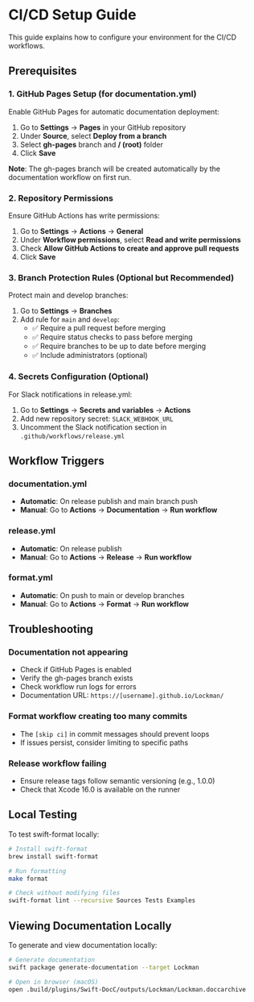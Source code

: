 # CI/CD Setup Guide

This guide explains how to configure your environment for the CI/CD workflows.

## Prerequisites

### 1. GitHub Pages Setup (for documentation.yml)

Enable GitHub Pages for automatic documentation deployment:

1. Go to **Settings** → **Pages** in your GitHub repository
2. Under **Source**, select **Deploy from a branch**
3. Select **gh-pages** branch and **/ (root)** folder
4. Click **Save**

**Note**: The gh-pages branch will be created automatically by the documentation workflow on first run.

### 2. Repository Permissions

Ensure GitHub Actions has write permissions:

1. Go to **Settings** → **Actions** → **General**
2. Under **Workflow permissions**, select **Read and write permissions**
3. Check **Allow GitHub Actions to create and approve pull requests**
4. Click **Save**

### 3. Branch Protection Rules (Optional but Recommended)

Protect main and develop branches:

1. Go to **Settings** → **Branches**
2. Add rule for `main` and `develop`:
   - ✅ Require a pull request before merging
   - ✅ Require status checks to pass before merging
   - ✅ Require branches to be up to date before merging
   - ✅ Include administrators (optional)

### 4. Secrets Configuration (Optional)

For Slack notifications in release.yml:

1. Go to **Settings** → **Secrets and variables** → **Actions**
2. Add new repository secret: `SLACK_WEBHOOK_URL`
3. Uncomment the Slack notification section in `.github/workflows/release.yml`

## Workflow Triggers

### documentation.yml
- **Automatic**: On release publish and main branch push
- **Manual**: Go to **Actions** → **Documentation** → **Run workflow**

### release.yml
- **Automatic**: On release publish
- **Manual**: Go to **Actions** → **Release** → **Run workflow**

### format.yml
- **Automatic**: On push to main or develop branches
- **Manual**: Go to **Actions** → **Format** → **Run workflow**

## Troubleshooting

### Documentation not appearing
- Check if GitHub Pages is enabled
- Verify the gh-pages branch exists
- Check workflow run logs for errors
- Documentation URL: `https://[username].github.io/Lockman/`

### Format workflow creating too many commits
- The `[skip ci]` in commit messages should prevent loops
- If issues persist, consider limiting to specific paths

### Release workflow failing
- Ensure release tags follow semantic versioning (e.g., 1.0.0)
- Check that Xcode 16.0 is available on the runner

## Local Testing

To test swift-format locally:
```bash
# Install swift-format
brew install swift-format

# Run formatting
make format

# Check without modifying files
swift-format lint --recursive Sources Tests Examples
```

## Viewing Documentation Locally

To generate and view documentation locally:
```bash
# Generate documentation
swift package generate-documentation --target Lockman

# Open in browser (macOS)
open .build/plugins/Swift-DocC/outputs/Lockman/Lockman.doccarchive
```